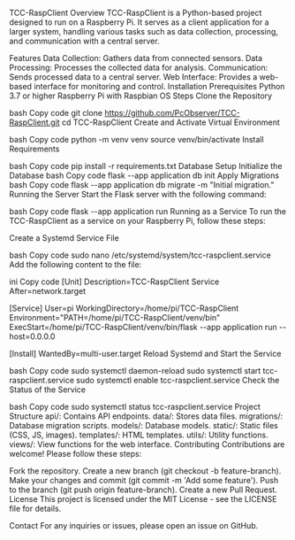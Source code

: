 TCC-RaspClient
Overview
TCC-RaspClient is a Python-based project designed to run on a Raspberry Pi. It serves as a client application for a larger system, handling various tasks such as data collection, processing, and communication with a central server.

Features
Data Collection: Gathers data from connected sensors.
Data Processing: Processes the collected data for analysis.
Communication: Sends processed data to a central server.
Web Interface: Provides a web-based interface for monitoring and control.
Installation
Prerequisites
Python 3.7 or higher
Raspberry Pi with Raspbian OS
Steps
Clone the Repository

bash
Copy code
git clone https://github.com/PcObserver/TCC-RaspClient.git
cd TCC-RaspClient
Create and Activate Virtual Environment

bash
Copy code
python -m venv venv
source venv/bin/activate
Install Requirements

bash
Copy code
pip install -r requirements.txt
Database Setup
Initialize the Database
bash
Copy code
flask --app application db init
Apply Migrations
bash
Copy code
flask --app application db migrate -m "Initial migration."
Running the Server
Start the Flask server with the following command:

bash
Copy code
flask --app application run
Running as a Service
To run the TCC-RaspClient as a service on your Raspberry Pi, follow these steps:

Create a Systemd Service File

bash
Copy code
sudo nano /etc/systemd/system/tcc-raspclient.service
Add the following content to the file:

ini
Copy code
[Unit]
Description=TCC-RaspClient Service
After=network.target

[Service]
User=pi
WorkingDirectory=/home/pi/TCC-RaspClient
Environment="PATH=/home/pi/TCC-RaspClient/venv/bin"
ExecStart=/home/pi/TCC-RaspClient/venv/bin/flask --app application run --host=0.0.0.0

[Install]
WantedBy=multi-user.target
Reload Systemd and Start the Service

bash
Copy code
sudo systemctl daemon-reload
sudo systemctl start tcc-raspclient.service
sudo systemctl enable tcc-raspclient.service
Check the Status of the Service

bash
Copy code
sudo systemctl status tcc-raspclient.service
Project Structure
api/: Contains API endpoints.
data/: Stores data files.
migrations/: Database migration scripts.
models/: Database models.
static/: Static files (CSS, JS, images).
templates/: HTML templates.
utils/: Utility functions.
views/: View functions for the web interface.
Contributing
Contributions are welcome! Please follow these steps:

Fork the repository.
Create a new branch (git checkout -b feature-branch).
Make your changes and commit (git commit -m 'Add some feature').
Push to the branch (git push origin feature-branch).
Create a new Pull Request.
License
This project is licensed under the MIT License - see the LICENSE file for details.

Contact
For any inquiries or issues, please open an issue on GitHub.
